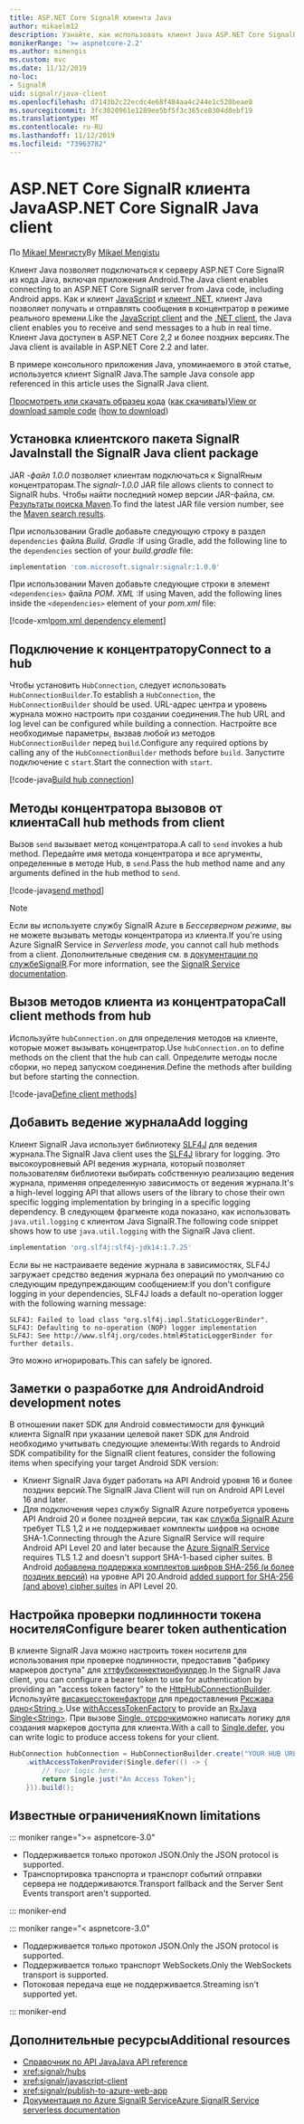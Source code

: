 ```yaml
---
title: ASP.NET Core SignalR клиента Java
author: mikaelm12
description: Узнайте, как использовать клиент Java ASP.NET Core SignalR.
monikerRange: '>= aspnetcore-2.2'
ms.author: mimengis
ms.custom: mvc
ms.date: 11/12/2019
no-loc:
- SignalR
uid: signalr/java-client
ms.openlocfilehash: d7143b2c22ecdc4e68f484aa4c244e1c520beae0
ms.sourcegitcommit: 3fc3020961e1289ee5bf5f3c365ce8304d8ebf19
ms.translationtype: MT
ms.contentlocale: ru-RU
ms.lasthandoff: 11/12/2019
ms.locfileid: "73963782"
---
```

# <a name="aspnet-core-opno-locsignalr-java-client"></a><span data-ttu-id="61c20-103">ASP.NET Core SignalR клиента Java</span><span class="sxs-lookup"><span data-stu-id="61c20-103">ASP.NET Core SignalR Java client</span></span>

<span data-ttu-id="61c20-104">По [Mikael Менгисту](https://twitter.com/MikaelM_12)</span><span class="sxs-lookup"><span data-stu-id="61c20-104">By [Mikael Mengistu](https://twitter.com/MikaelM_12)</span></span>

<span data-ttu-id="61c20-105">Клиент Java позволяет подключаться к серверу ASP.NET Core SignalR из кода Java, включая приложения Android.</span><span class="sxs-lookup"><span data-stu-id="61c20-105">The Java client enables connecting to an ASP.NET Core SignalR server from Java code, including Android apps.</span></span> <span data-ttu-id="61c20-106">Как и клиент [JavaScript](xref:signalr/javascript-client) и [клиент .NET](xref:signalr/dotnet-client), клиент Java позволяет получать и отправлять сообщения в концентратор в режиме реального времени.</span><span class="sxs-lookup"><span data-stu-id="61c20-106">Like the [JavaScript client](xref:signalr/javascript-client) and the [.NET client](xref:signalr/dotnet-client), the Java client enables you to receive and send messages to a hub in real time.</span></span> <span data-ttu-id="61c20-107">Клиент Java доступен в ASP.NET Core 2,2 и более поздних версиях.</span><span class="sxs-lookup"><span data-stu-id="61c20-107">The Java client is available in ASP.NET Core 2.2 and later.</span></span>

<span data-ttu-id="61c20-108">В примере консольного приложения Java, упоминаемого в этой статье, используется клиент SignalR Java.</span><span class="sxs-lookup"><span data-stu-id="61c20-108">The sample Java console app referenced in this article uses the SignalR Java client.</span></span>

<span data-ttu-id="61c20-109">[Просмотреть или скачать образец кода](https://github.com/aspnet/AspNetCore.Docs/tree/master/aspnetcore/signalr/java-client/sample) ([как скачивать](xref:index#how-to-download-a-sample))</span><span class="sxs-lookup"><span data-stu-id="61c20-109">[View or download sample code](https://github.com/aspnet/AspNetCore.Docs/tree/master/aspnetcore/signalr/java-client/sample) ([how to download](xref:index#how-to-download-a-sample))</span></span>

## <a name="install-the-opno-locsignalr-java-client-package"></a><span data-ttu-id="61c20-110">Установка клиентского пакета SignalR Java</span><span class="sxs-lookup"><span data-stu-id="61c20-110">Install the SignalR Java client package</span></span>

<span data-ttu-id="61c20-111">JAR *-файл 1.0.0* позволяет клиентам подключаться к SignalRным концентраторам.</span><span class="sxs-lookup"><span data-stu-id="61c20-111">The *signalr-1.0.0* JAR file allows clients to connect to SignalR hubs.</span></span> <span data-ttu-id="61c20-112">Чтобы найти последний номер версии JAR-файла, см. [Результаты поиска Maven](https://search.maven.org/search?q=g:com.microsoft.signalr%20AND%20a:signalr).</span><span class="sxs-lookup"><span data-stu-id="61c20-112">To find the latest JAR file version number, see the [Maven search results](https://search.maven.org/search?q=g:com.microsoft.signalr%20AND%20a:signalr).</span></span>

<span data-ttu-id="61c20-113">При использовании Gradle добавьте следующую строку в раздел `dependencies` файла *Build. Gradle* :</span><span class="sxs-lookup"><span data-stu-id="61c20-113">If using Gradle, add the following line to the `dependencies` section of your *build.gradle* file:</span></span>

```gradle
implementation 'com.microsoft.signalr:signalr:1.0.0'
```

<span data-ttu-id="61c20-114">При использовании Maven добавьте следующие строки в элемент `<dependencies>` файла *POM. XML* :</span><span class="sxs-lookup"><span data-stu-id="61c20-114">If using Maven, add the following lines inside the `<dependencies>` element of your *pom.xml* file:</span></span>

[!code-xml[pom.xml dependency element](java-client/sample/pom.xml?name=snippet_dependencyElement)]

## <a name="connect-to-a-hub"></a><span data-ttu-id="61c20-115">Подключение к концентратору</span><span class="sxs-lookup"><span data-stu-id="61c20-115">Connect to a hub</span></span>

<span data-ttu-id="61c20-116">Чтобы установить `HubConnection`, следует использовать `HubConnectionBuilder`.</span><span class="sxs-lookup"><span data-stu-id="61c20-116">To establish a `HubConnection`, the `HubConnectionBuilder` should be used.</span></span> <span data-ttu-id="61c20-117">URL-адрес центра и уровень журнала можно настроить при создании соединения.</span><span class="sxs-lookup"><span data-stu-id="61c20-117">The hub URL and log level can be configured while building a connection.</span></span> <span data-ttu-id="61c20-118">Настройте все необходимые параметры, вызвав любой из методов `HubConnectionBuilder` перед `build`.</span><span class="sxs-lookup"><span data-stu-id="61c20-118">Configure any required options by calling any of the `HubConnectionBuilder` methods before `build`.</span></span> <span data-ttu-id="61c20-119">Запустите подключение с `start`.</span><span class="sxs-lookup"><span data-stu-id="61c20-119">Start the connection with `start`.</span></span>

[!code-java[Build hub connection](java-client/sample/src/main/java/Chat.java?range=16-17)]

## <a name="call-hub-methods-from-client"></a><span data-ttu-id="61c20-120">Методы концентратора вызовов от клиента</span><span class="sxs-lookup"><span data-stu-id="61c20-120">Call hub methods from client</span></span>

<span data-ttu-id="61c20-121">Вызов `send` вызывает метод концентратора.</span><span class="sxs-lookup"><span data-stu-id="61c20-121">A call to `send` invokes a hub method.</span></span> <span data-ttu-id="61c20-122">Передайте имя метода концентратора и все аргументы, определенные в методе Hub, в `send`.</span><span class="sxs-lookup"><span data-stu-id="61c20-122">Pass the hub method name and any arguments defined in the hub method to `send`.</span></span>

[!code-java[send method](java-client/sample/src/main/java/Chat.java?range=28)]

> [!NOTE]
> <span data-ttu-id="61c20-123">Если вы используете службу SignalR Azure в *Бессерверном режиме*, вы не можете вызывать методы концентратора из клиента.</span><span class="sxs-lookup"><span data-stu-id="61c20-123">If you're using Azure SignalR Service in *Serverless mode*, you cannot call hub methods from a client.</span></span> <span data-ttu-id="61c20-124">Дополнительные сведения см. в [документации по службеSignalR](/azure/azure-signalr/signalr-concept-serverless-development-config).</span><span class="sxs-lookup"><span data-stu-id="61c20-124">For more information, see the [SignalR Service documentation](/azure/azure-signalr/signalr-concept-serverless-development-config).</span></span>

## <a name="call-client-methods-from-hub"></a><span data-ttu-id="61c20-125">Вызов методов клиента из концентратора</span><span class="sxs-lookup"><span data-stu-id="61c20-125">Call client methods from hub</span></span>

<span data-ttu-id="61c20-126">Используйте `hubConnection.on` для определения методов на клиенте, которые может вызывать концентратор.</span><span class="sxs-lookup"><span data-stu-id="61c20-126">Use `hubConnection.on` to define methods on the client that the hub can call.</span></span> <span data-ttu-id="61c20-127">Определите методы после сборки, но перед запуском соединения.</span><span class="sxs-lookup"><span data-stu-id="61c20-127">Define the methods after building but before starting the connection.</span></span>

[!code-java[Define client methods](java-client/sample/src/main/java/Chat.java?range=19-21)]

## <a name="add-logging"></a><span data-ttu-id="61c20-128">Добавить ведение журнала</span><span class="sxs-lookup"><span data-stu-id="61c20-128">Add logging</span></span>

<span data-ttu-id="61c20-129">Клиент SignalR Java использует библиотеку [SLF4J](https://www.slf4j.org/) для ведения журнала.</span><span class="sxs-lookup"><span data-stu-id="61c20-129">The SignalR Java client uses the [SLF4J](https://www.slf4j.org/) library for logging.</span></span> <span data-ttu-id="61c20-130">Это высокоуровневый API ведения журнала, который позволяет пользователям библиотеки выбирать собственную реализацию ведения журнала, применяя определенную зависимость от ведения журнала.</span><span class="sxs-lookup"><span data-stu-id="61c20-130">It's a high-level logging API that allows users of the library to chose their own specific logging implementation by bringing in a specific logging dependency.</span></span> <span data-ttu-id="61c20-131">В следующем фрагменте кода показано, как использовать `java.util.logging` с клиентом Java SignalR.</span><span class="sxs-lookup"><span data-stu-id="61c20-131">The following code snippet shows how to use `java.util.logging` with the SignalR Java client.</span></span>

```gradle
implementation 'org.slf4j:slf4j-jdk14:1.7.25'
```

<span data-ttu-id="61c20-132">Если вы не настраиваете ведение журнала в зависимостях, SLF4J загружает средство ведения журнала без операций по умолчанию со следующим предупреждающим сообщением:</span><span class="sxs-lookup"><span data-stu-id="61c20-132">If you don't configure logging in your dependencies, SLF4J loads a default no-operation logger with the following warning message:</span></span>

```
SLF4J: Failed to load class "org.slf4j.impl.StaticLoggerBinder".
SLF4J: Defaulting to no-operation (NOP) logger implementation
SLF4J: See http://www.slf4j.org/codes.html#StaticLoggerBinder for further details.
```

<span data-ttu-id="61c20-133">Это можно игнорировать.</span><span class="sxs-lookup"><span data-stu-id="61c20-133">This can safely be ignored.</span></span>

## <a name="android-development-notes"></a><span data-ttu-id="61c20-134">Заметки о разработке для Android</span><span class="sxs-lookup"><span data-stu-id="61c20-134">Android development notes</span></span>

<span data-ttu-id="61c20-135">В отношении пакет SDK для Android совместимости для функций клиента SignalR при указании целевой пакет SDK для Android необходимо учитывать следующие элементы:</span><span class="sxs-lookup"><span data-stu-id="61c20-135">With regards to Android SDK compatibility for the SignalR client features, consider the following items when specifying your target Android SDK version:</span></span>

* <span data-ttu-id="61c20-136">Клиент SignalR Java будет работать на API Android уровня 16 и более поздних версий.</span><span class="sxs-lookup"><span data-stu-id="61c20-136">The SignalR Java Client will run on Android API Level 16 and later.</span></span>
* <span data-ttu-id="61c20-137">Для подключения через службу SignalR Azure потребуется уровень API Android 20 и более поздней версии, так как [служба SignalR Azure](/azure/azure-signalr/signalr-overview) требует TLS 1,2 и не поддерживает комплекты шифров на основе SHA-1.</span><span class="sxs-lookup"><span data-stu-id="61c20-137">Connecting through the Azure SignalR Service will require Android API Level 20 and later because the [Azure SignalR Service](/azure/azure-signalr/signalr-overview) requires TLS 1.2 and doesn't support SHA-1-based cipher suites.</span></span> <span data-ttu-id="61c20-138">В Android [добавлена поддержка комплектов шифров SHA-256 (и более поздних версий)](https://developer.android.com/reference/javax/net/ssl/SSLSocket) на уровне API 20.</span><span class="sxs-lookup"><span data-stu-id="61c20-138">Android [added support for SHA-256 (and above) cipher suites](https://developer.android.com/reference/javax/net/ssl/SSLSocket) in API Level 20.</span></span>

## <a name="configure-bearer-token-authentication"></a><span data-ttu-id="61c20-139">Настройка проверки подлинности токена носителя</span><span class="sxs-lookup"><span data-stu-id="61c20-139">Configure bearer token authentication</span></span>

<span data-ttu-id="61c20-140">В клиенте SignalR Java можно настроить токен носителя для использования при проверке подлинности, предоставив "фабрику маркеров доступа" для [хттфубконнектионбуилдер](/java/api/com.microsoft.signalr._http_hub_connection_builder?view=aspnet-signalr-java).</span><span class="sxs-lookup"><span data-stu-id="61c20-140">In the SignalR Java client, you can configure a bearer token to use for authentication by providing an "access token factory" to the [HttpHubConnectionBuilder](/java/api/com.microsoft.signalr._http_hub_connection_builder?view=aspnet-signalr-java).</span></span> <span data-ttu-id="61c20-141">Используйте [висакцесстокенфактори](/java/api/com.microsoft.signalr._http_hub_connection_builder.withaccesstokenprovider?view=aspnet-signalr-java#com_microsoft_signalr__http_hub_connection_builder_withAccessTokenProvider_Single_String__) для предоставления [Рксжава](https://github.com/ReactiveX/RxJava) [одно\<String >](https://reactivex.io/documentation/single.html).</span><span class="sxs-lookup"><span data-stu-id="61c20-141">Use [withAccessTokenFactory](/java/api/com.microsoft.signalr._http_hub_connection_builder.withaccesstokenprovider?view=aspnet-signalr-java#com_microsoft_signalr__http_hub_connection_builder_withAccessTokenProvider_Single_String__) to provide an [RxJava](https://github.com/ReactiveX/RxJava) [Single\<String>](https://reactivex.io/documentation/single.html).</span></span> <span data-ttu-id="61c20-142">При вызове [Single. отсрочки](https://reactivex.io/RxJava/javadoc/io/reactivex/Single.html#defer-java.util.concurrent.Callable-)можно написать логику для создания маркеров доступа для клиента.</span><span class="sxs-lookup"><span data-stu-id="61c20-142">With a call to [Single.defer](https://reactivex.io/RxJava/javadoc/io/reactivex/Single.html#defer-java.util.concurrent.Callable-), you can write logic to produce access tokens for your client.</span></span>

```java
HubConnection hubConnection = HubConnectionBuilder.create("YOUR HUB URL HERE")
    .withAccessTokenProvider(Single.defer(() -> {
        // Your logic here.
        return Single.just("An Access Token");
    })).build();
```

## <a name="known-limitations"></a><span data-ttu-id="61c20-143">Известные ограничения</span><span class="sxs-lookup"><span data-stu-id="61c20-143">Known limitations</span></span>

::: moniker range=">= aspnetcore-3.0"

* <span data-ttu-id="61c20-144">Поддерживается только протокол JSON.</span><span class="sxs-lookup"><span data-stu-id="61c20-144">Only the JSON protocol is supported.</span></span>
* <span data-ttu-id="61c20-145">Транспортировка транспорта и транспорт событий отправки сервера не поддерживаются.</span><span class="sxs-lookup"><span data-stu-id="61c20-145">Transport fallback and the Server Sent Events transport aren't supported.</span></span>

::: moniker-end

::: moniker range="< aspnetcore-3.0"

* <span data-ttu-id="61c20-146">Поддерживается только протокол JSON.</span><span class="sxs-lookup"><span data-stu-id="61c20-146">Only the JSON protocol is supported.</span></span>
* <span data-ttu-id="61c20-147">Поддерживается только транспорт WebSockets.</span><span class="sxs-lookup"><span data-stu-id="61c20-147">Only the WebSockets transport is supported.</span></span>
* <span data-ttu-id="61c20-148">Потоковая передача еще не поддерживается.</span><span class="sxs-lookup"><span data-stu-id="61c20-148">Streaming isn't supported yet.</span></span>

::: moniker-end

## <a name="additional-resources"></a><span data-ttu-id="61c20-149">Дополнительные ресурсы</span><span class="sxs-lookup"><span data-stu-id="61c20-149">Additional resources</span></span>

* [<span data-ttu-id="61c20-150">Справочник по API Java</span><span class="sxs-lookup"><span data-stu-id="61c20-150">Java API reference</span></span>](/java/api/com.microsoft.signalr?view=aspnet-signalr-java)
* <xref:signalr/hubs>
* <xref:signalr/javascript-client>
* <xref:signalr/publish-to-azure-web-app>
* <span data-ttu-id="61c20-151">[Документация по Azure SignalR Service](/azure/azure-signalr/signalr-concept-serverless-development-config)</span><span class="sxs-lookup"><span data-stu-id="61c20-151">[Azure SignalR Service serverless documentation](/azure/azure-signalr/signalr-concept-serverless-development-config)</span></span>
